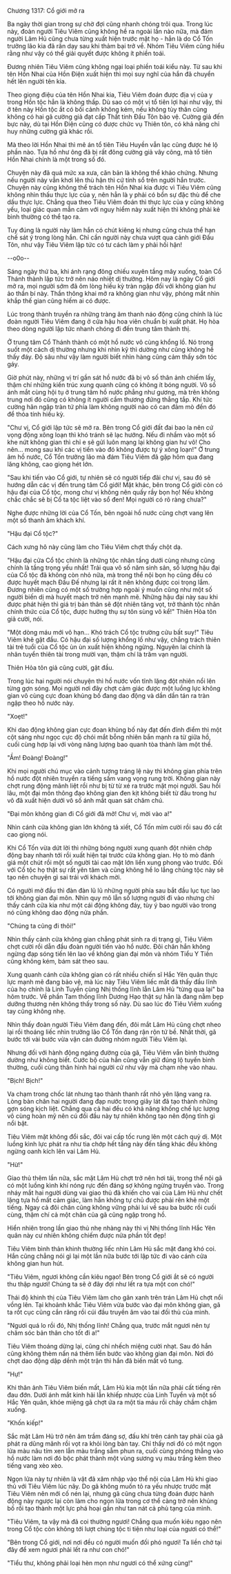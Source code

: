 




Chương 1317: Cổ giới mở ra


Ba ngày thời gian trong sự chờ đợi cũng nhanh chóng trôi qua. Trong lúc này, đoàn người Tiêu Viêm cũng không hề ra ngoài lần nào nữa, mà đám người Lâm Hủ cũng chưa từng xuất hiện trước mặt họ - hẳn là do Cổ Tốn trưởng lão kia đã răn dạy sau khi thảm bại trở về. Nhóm Tiêu Viêm cũng hiểu rằng như vậy có thể giải quyết được không ít phiền toái.

Đương nhiên Tiêu Viêm cũng không ngại loại phiền toái kiểu này. Từ sau khi tên Hồn Nhai của Hồn Điện xuất hiện thì mọi suy nghĩ của hắn đã chuyển hết lên người tên kia.

Theo giọng điệu của tên Hồn Nhai kia, Tiêu Viêm đoán được địa vị của y trong Hồn tộc hẳn là không thấp. Dù sao có một vị tổ tiên lợi hại như vậy, thì ở tên này Hồn tộc ắt có bối cảnh không kém, nếu không tùy thân cũng không có hai gã cường giả đạt cấp Thất tinh Đấu Tôn bảo vệ. Cường giả đến bực này, dù tại Hồn Điện cũng có được chức vụ Thiên tôn, có khả năng chỉ huy những cường giả khác rồi.

Mà theo lời Hồn Nhai thì mê án tổ tiên Tiêu Huyền vẫn lạc cũng được hé lộ phần nào. Tựa hồ như ông đã bị rất đông cường giả vây công, mà tổ tiên Hồn Nhai chính là một trong số đó.

Chuyện này đã quá mức xa xưa, căn bản là không thể khảo chứng. Nhưng nếu người này vẫn khơi lên thù hận thì cứ tính sổ trên người hắn trước. Chuyện này cũng không thể trách tên Hồn Nhai kia được vì Tiêu Viêm cũng không nhìn thấu thực lực của y, nên hẳn là y phải có bổn sự đặc thù để che dấu thực lực. Chẳng qua theo Tiêu Viêm đoán thì thực lực của y cũng không yếu, loại giác quan mẫn cảm với nguy hiểm này xuất hiện thì không phải kẻ bình thường có thể tạo ra.

Tuy đúng là người này làm hắn có chút kiêng kị nhưng cũng chưa thể hạn chế sát ý trong lòng hắn. Chỉ cần người này chưa vượt qua cảnh giới Đấu Tôn, như vậy Tiêu Viêm lập tức có tư cách làm y phải hối hận!

--o0o--

Sáng ngày thứ ba, khi ánh rạng đông chiếu xuyên tầng mây xuống, toàn Cổ Thánh thành lập tức trở nên náo nhiệt dị thường. Hôm nay là ngày Cổ giới mở ra, mọi người sớm đã ôm lòng hiếu kỳ tràn ngập đối với không gian hư ảo thần bí này. Thần thông khai mở ra không gian như vậy, phóng mắt nhìn khắp thế gian cũng hiếm ai có được.

Lúc trong thành truyền ra những tràng âm thanh náo động cũng chính là lúc đoàn người Tiêu Viêm đang ở cửa hậu hoa viên chuẩn bị xuất phát. Họ hòa theo dòng người lập tức nhanh chóng đi đến trung tâm thành thị.

Ở trung tâm Cổ Thánh thành có một hồ nước vô cùng khổng lồ. Nó trong suốt một cách dị thường nhưng khi nhìn kỹ thì dường như cũng không hề thấy đáy. Độ sâu như vậy làm người biết nhìn hàng cũng cảm thấy sởn tóc gáy.

Giờ phút này, những vị trí gần sát hồ nước đã bị vô số thân ảnh chiếm lấy, thậm chí những kiến trúc xung quanh cũng có không ít bóng người. Vô số ánh mắt cùng hội tụ ở trung tâm hồ nước phẳng như gương, mà trên không trung nơi đó cũng có không ít người cầm thương đứng thẳng tắp. Khí tức cường hãn ngập tràn tứ phía làm không người nào có can đảm mò đến đó để thỏa tính hiếu kỳ.

"Chư vị, Cổ giới lập tức sẽ mở ra. Bên trong Cổ giới đất đai bao la nên cứ vọng động xông loạn thì khó tránh sẽ lạc hướng. Nếu đi nhầm vào một số khe nứt không gian thì chỉ e sẽ gửi luôn mạng lại không gian hư vô! Cho nên… mong sau khi các vị tiến vào đó không được tự ý xông loạn!" Ở trung âm hồ nước, Cổ Tốn trưởng lão mà đám Tiêu Viêm đã gặp hôm qua đang lăng không, cao giọng hét lớn.

"Sau khi tiến vào Cổ giới, tự nhiên sẽ có người tiếp đãi chư vị, sau đó sẽ hướng dẫn các vị đến trung tâm Cổ giới! Mặt khác, bên trong Cổ giới còn có hậu đại của Cổ tộc, mong chư vị không nên quấy rầy bọn họ! Nếu không chắc chắc sẽ bị Cổ ta tộc liệt vào sổ đen! Mọi người có rõ ràng chưa?"

Nghe được những lời của Cổ Tốn, bên ngoài hồ nước cũng chợt vang lên một số thanh âm khách khí.

"Hậu đại Cổ tộc?"

Cách xưng hô này cũng làm cho Tiêu Viêm chợt thấy chột dạ.

"Hậu đại cửa Cổ tộc chính là những tộc nhân tầng dưới cùng nhưng cũng chính là tầng trọng yếu nhất! Trải qua vô số năm sinh sản, số lượng hậu đại của Cổ tộc đã không còn nhỏ nữa, mà trong thể nội bọn họ cũng đều có được huyết mạch Đấu Đế nhưng lại rất ít nên không được coi trọng lắm. Đương nhiên cũng có một số trường hợp ngoài ý muốn cũng như một số người biến dị mà huyết mạch trở nên mạnh mẽ. Những hậu đại này sau khi được phát hiện thì giá trị bản thân sẽ đột nhiên tăng vọt, trở thành tộc nhân chính thức của Cổ tộc, được hưởng thụ sự tôn sùng vô kể!" Thiên Hỏa tôn giả cười, nói.

"Một dòng máu mới vô hạn… Khó trách Cổ tộc trường cửu bất suy!" Tiêu Viêm khẽ gật đầu. Có hậu đại số lượng khổng lồ như vậy, chẳng trách thiên tài trẻ tuổi của Cổ tộc ùn ùn xuất hiện không ngừng. Nguyên lai chính là nhân tuyển thiên tài trong mười vạn, thậm chí là trăm vạn người.

Thiên Hỏa tôn giả cũng cười, gật đầu.

Trong lúc hai người nói chuyện thì hồ nước vốn tĩnh lặng đột nhiên nổi lên từng gợn sóng. Mọi người nơi đây chợt cảm giác được một luồng lực không gian vô cùng cực đoan khủng bố đang dao động và dần dần tán ra tràn ngập theo hồ nước này.

"Xoẹt!"

Khi dao động không gian cực đoan khủng bố này đạt đến đỉnh điểm thì một cột sáng như ngọc cực độ chói mắt bỗng nhiên bắn mạnh ra từ giữa hồ, cuối cùng hợp lại với vòng năng lượng bao quanh tòa thành làm một thể.

"Ầm! Đoàng! Đoàng!"

Khi mọi người chú mục vào cảnh tượng tráng lệ này thì không gian phía trên hồ nước đột nhiên truyền ra tiếng sấm vang vọng rung trời. Không gian này chợt rung động mãnh liệt rồi như bị từ từ xé ra trước mặt mọi người. Sau hồi lâu, một đại môn thông đạo không gian đen kịt không biết từ đâu trong hư vô đã xuất hiện dưới vô số ánh mắt quan sát chăm chú.

"Đại môn không gian đi Cổ giới đã mở! Chư vị, mời vào a!"

Nhìn cánh cửa không gian lớn không tả xiết, Cổ Tốn mỉm cười rồi sau đó cất cao giọng nói.

Khi Cổ Tốn vừa dứt lời thì những bóng người xung quanh đột nhiên chớp động bay nhanh tới rồi xuất hiện tại trước cửa không gian. Họ tò mò đánh giá một chút rồi một số người tài cao mật lớn liền xung phong vào trước. Đối với Cổ tộc họ thật sự rất yên tâm và cũng không hề lo lắng chủng tộc này sẽ tạo nên chuyện gì sai trái với khách mời.

Có người mở đầu thì đàn đàn lũ lũ những người phía sau bắt đầu lục tục lao tới không gian đại môn. Nhìn quy mô lẫn số lượng người đi vào nhưng chỉ thấy cánh cửa kia như một cái động không đáy, tùy ý bao người vào trong nó cũng không dao động nửa phần.

"Chúng ta cũng đi thôi!"

Nhìn thấy cảnh cửa không gian chẳng phát sinh ra dị trạng gì, Tiêu Viêm chợt cười rồi dẫn đầu đoàn người tiến vào hồ nước. Đôi chân hắn không ngừng đạp sóng tiến lên lao về không gian đại môn và nhóm Tiểu Y Tiên cũng không kém, bám sát theo sau.

Xung quanh cánh cửa không gian có rất nhiều chiến sĩ Hắc Yên quân thực lực mạnh mẽ đang bảo vệ, mà lúc này Tiêu Viêm liếc mắt đã thấy đầu lĩnh của họ chính là Linh Tuyền cùng Nhị thống lĩnh lẫn Lâm Hủ "từng qua lại" ba hôm trước. Về phần Tam thống lĩnh Dương Hạo thật sự hẳn là đang nằm bẹp dưỡng thương nên không thấy trong số này. Dù sao lúc đó Tiêu Viêm xuống tay cũng không nhẹ.

Nhìn thấy đoàn người Tiêu Viêm đang đến, đôi mắt Lâm Hủ cũng chợt nheo lại rồi thoáng liếc nhìn trưởng lão Cổ Tốn đang rận rộn tứ bề. Nhất thời, gã bước tới vài bước vừa vặn cản đường nhóm người Tiêu Viêm lại.

Nhưng đối với hành động ngáng đường của gã, Tiêu Viêm vẫn bình thường dường như không biết. Cước bộ của hắn cũng vẫn giữ đúng lộ tuyến bình thường, cuối cùng thân hình hai người cứ như vậy mà chạm nhẹ vào nhau.

"Bịch! Bịch!"

Va chạm trong chốc lát nhưng tạo thành thanh rất nhỏ yên lặng vang ra. Lòng bàn chân hai người đang đạp nước trong giây lát đã tạo thành những gợn sóng kịch liệt. Chẳng qua cả hai đều có khả năng khống chế lực lượng vô cùng hoàn mỹ nên cú đối đầu này tự nhiên không tạo nên động tĩnh gì nổi bật.

Tiêu Viêm mặt không đổi sắc, đôi vai cấp tốc rung lên một cách quỷ dị. Một luồng kình lực phát ra như tia chớp hết tầng này đến tầng khác đều không ngừng oanh kích lên vai Lâm Hủ.

"Hừ!"

Giao thủ thêm lần nữa, sắc mặt Lâm Hủ chợt trở nên hơi tái, trong thể nội gã có một luồng kình khí nóng rực đến đáng sợ không ngừng truyền vào. Trong nháy mắt hai người dùng vai giao thủ đã khiến cho vai của Lâm Hủ như chết lặng tựa hồ mất cảm giác, làm hắn không tự chủ được phải rên khẽ một tiếng. Ngay cả đôi chân cũng không vững phải lui về sau ba bước rồi cuối cùng, thậm chí cả một chân của gã cũng ngập trong hồ.

Hiển nhiên trong lần giao thủ nhẹ nhàng này thì vị Nhị thống lĩnh Hắc Yên quân này cư nhiên không chiếm được nửa phần tốt đẹp!

Tiêu Viêm bình thản khinh thường liếc nhìn Lâm Hủ sắc mặt đang khó coi. Hắn cũng chẳng nói gì lại một lần nữa bước tới lập tức đi vào cánh cửa không gian hun hút.

"Tiêu Viêm, ngươi không cần kiêu ngạo! Bên trong Cổ giới ắt sẽ có người thu thập ngươi! Chúng ta sẽ ở đây đợi như lết ra tựa một con chó!"

Thái độ khinh thị của Tiêu Viêm làm cho gân xanh trên trán Lâm Hủ chợt nổi vồng lên. Tại khoảnh khắc Tiêu Viêm vừa bước vào đại môn không gian, gã ta rốt cục cũng cắn răng rồi cúi đầu truyền âm vào tai đối thủ của mình.

"Ngươi quá lo rồi đó, Nhị thống lĩnh! Chẳng qua, trước mắt ngươi nên tự chăm sóc bản thân cho tốt đi a!"

Tiêu Viêm thoáng dừng lại, cũng chỉ nhếch miệng cười nhạt. Sau đó hắn cũng không thèm nấn ná thêm liền bước vào không gian đại môn. Nơi đó chợt dao động dập dềnh một trận thì hắn đã biến mất vô tung.

"Hự!"

Khi thân ảnh Tiêu Viêm biến mất, Lâm Hủ kia một lần nữa phải cất tiếng rên đau đớn. Dưới ánh mắt kinh hãi lẫn khiếp nhược của Linh Tuyền và một số Hắc Yên quân, khóe miệng gã chợt ứa ra một tia máu rồi chảy chầm chậm xuống.

"Khốn kiếp!"

Sắc mặt Lâm Hủ trở nên âm trầm đáng sợ, đấu khí trên cánh tay phải của gã phát ra dũng mãnh rồi vọt ra khỏi lòng bàn tay. Chỉ thấy nơi đó có một ngọn lửa màu nâu tím xen lẫn màu trắng sẫm phun ra, cuối cùng phóng thẳng vào hồ nước làm nơi đó bộc phát thành một vùng sương vụ màu trắng kèm theo tiếng vang xèo xèo.

Ngọn lửa này tự nhiên là vật đã xâm nhập vào thể nội của Lâm Hủ khi giao thủ với Tiêu Viêm lúc nãy. Do gã không muốn tỏ ra yếu nhược trước mặt Tiêu Viêm nên mới cố nén lại, nhưng gã cũng chưa từng đoán được hành động này ngược lại còn làm cho ngọn lửa trong cơ thể càng trở nên khủng bố rồi tạo thành một lực phá hoại gần như tan nát cả phủ tạng của mình.

"Tiêu Viêm, ta vậy mà đã coi thường ngươi! Chẳng qua muốn kiêu ngạo nên trong Cổ tộc còn không tới lượt chủng tộc ti tiện như loại của ngươi có thể!"

"Bên trong Cổ giới, nơi nơi đều có người muốn đối phó ngươi! Ta liền chờ tại đây để xem ngươi phải lết ra như con chó!"

"Tiểu thư, không phải loại hèn mọn như ngươi có thể xứng cùng!"




